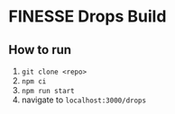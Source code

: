 # FINESSE Drops Build

## How to run

1. `git clone <repo>`
2. `npm ci`
3. `npm run start`
4. navigate to `localhost:3000/drops`
